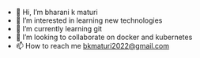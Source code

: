 - 👋 Hi, I’m bharani k maturi
- 👀 I’m interested in learning new technologies
- 🌱 I’m currently learning git
- 💞️ I’m looking to collaborate on docker and kubernetes
- 📫 How to reach me bkmaturi2022@gmail.com

<!---
bkmaturi2022/bkmaturi2022 is a ✨ special ✨ repository because its `README.md` (this file) appears on your GitHub profile.
You can click the Preview link to take a look at your changes.
--->
